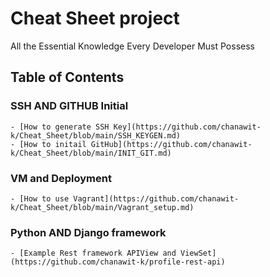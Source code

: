 # Cheat Sheet project
All the Essential Knowledge Every Developer Must Possess

## Table of Contents
### SSH AND GITHUB Initial 
    - [How to generate SSH Key](https://github.com/chanawit-k/Cheat_Sheet/blob/main/SSH_KEYGEN.md)
    - [How to initail GitHub](https://github.com/chanawit-k/Cheat_Sheet/blob/main/INIT_GIT.md)
### VM and Deployment
    - [How to use Vagrant](https://github.com/chanawit-k/Cheat_Sheet/blob/main/Vagrant_setup.md)
### Python AND Django framework
    - [Example Rest framework APIView and ViewSet](https://github.com/chanawit-k/profile-rest-api)

